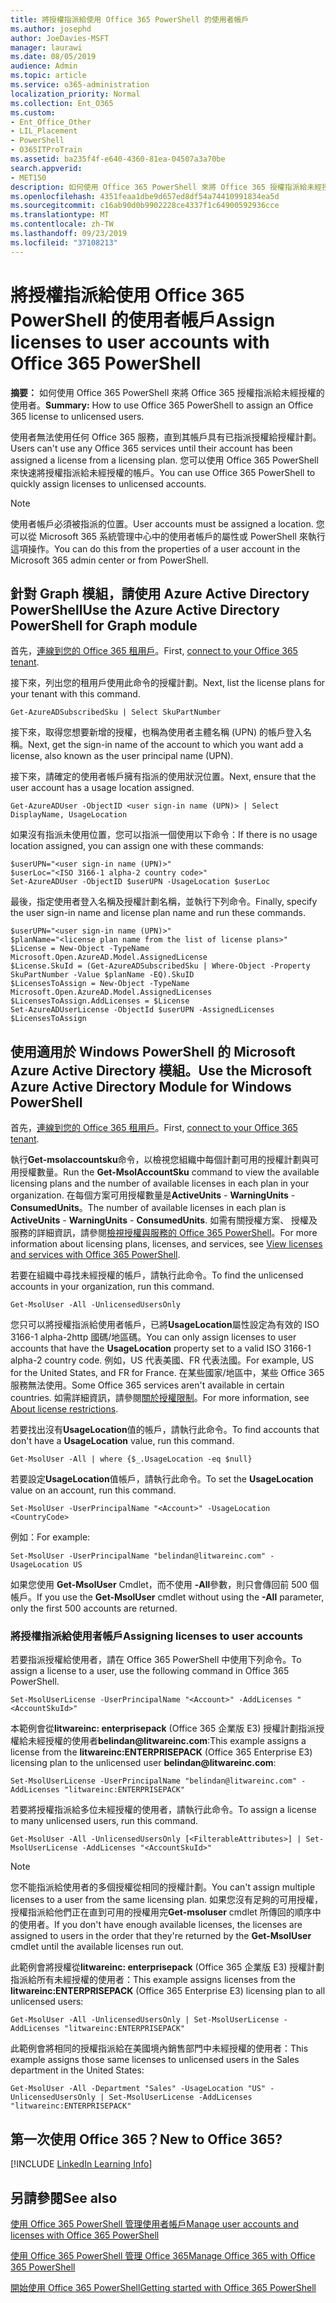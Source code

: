 ```yaml
---
title: 將授權指派給使用 Office 365 PowerShell 的使用者帳戶
ms.author: josephd
author: JoeDavies-MSFT
manager: laurawi
ms.date: 08/05/2019
audience: Admin
ms.topic: article
ms.service: o365-administration
localization_priority: Normal
ms.collection: Ent_O365
ms.custom:
- Ent_Office_Other
- LIL_Placement
- PowerShell
- O365ITProTrain
ms.assetid: ba235f4f-e640-4360-81ea-04507a3a70be
search.appverid:
- MET150
description: 如何使用 Office 365 PowerShell 來將 Office 365 授權指派給未經授權的使用者。
ms.openlocfilehash: 4351feaa1dbe9d657ed8df54a74410991834ea5d
ms.sourcegitcommit: c16ab90d0b9902228ce4337f1c64900592936cce
ms.translationtype: MT
ms.contentlocale: zh-TW
ms.lasthandoff: 09/23/2019
ms.locfileid: "37108213"
---
```

# <a name="assign-licenses-to-user-accounts-with-office-365-powershell"></a><span data-ttu-id="3db8c-103">將授權指派給使用 Office 365 PowerShell 的使用者帳戶</span><span class="sxs-lookup"><span data-stu-id="3db8c-103">Assign licenses to user accounts with Office 365 PowerShell</span></span>

<span data-ttu-id="3db8c-104">**摘要：** 如何使用 Office 365 PowerShell 來將 Office 365 授權指派給未經授權的使用者。</span><span class="sxs-lookup"><span data-stu-id="3db8c-104">**Summary:**  How to use Office 365 PowerShell to assign an Office 365 license to unlicensed users.</span></span>
  
<span data-ttu-id="3db8c-105">使用者無法使用任何 Office 365 服務，直到其帳戶具有已指派授權給授權計劃。</span><span class="sxs-lookup"><span data-stu-id="3db8c-105">Users can't use any Office 365 services until their account has been assigned a license from a licensing plan.</span></span> <span data-ttu-id="3db8c-106">您可以使用 Office 365 PowerShell 來快速將授權指派給未經授權的帳戶。</span><span class="sxs-lookup"><span data-stu-id="3db8c-106">You can use Office 365 PowerShell to quickly assign licenses to unlicensed accounts.</span></span> 

>[!Note]
><span data-ttu-id="3db8c-107">使用者帳戶必須被指派的位置。</span><span class="sxs-lookup"><span data-stu-id="3db8c-107">User accounts must be assigned a location.</span></span> <span data-ttu-id="3db8c-108">您可以從 Microsoft 365 系統管理中心中的使用者帳戶的屬性或 PowerShell 來執行這項操作。</span><span class="sxs-lookup"><span data-stu-id="3db8c-108">You can do this from the properties of a user account in the Microsoft 365 admin center or from PowerShell.</span></span>
>

## <a name="use-the-azure-active-directory-powershell-for-graph-module"></a><span data-ttu-id="3db8c-109">針對 Graph 模組，請使用 Azure Active Directory PowerShell</span><span class="sxs-lookup"><span data-stu-id="3db8c-109">Use the Azure Active Directory PowerShell for Graph module</span></span>

<span data-ttu-id="3db8c-110">首先，[連線到您的 Office 365 租用戶](connect-to-office-365-powershell.md#connect-with-the-azure-active-directory-powershell-for-graph-module)。</span><span class="sxs-lookup"><span data-stu-id="3db8c-110">First, [connect to your Office 365 tenant](connect-to-office-365-powershell.md#connect-with-the-azure-active-directory-powershell-for-graph-module).</span></span>
  

<span data-ttu-id="3db8c-111">接下來，列出您的租用戶使用此命令的授權計劃。</span><span class="sxs-lookup"><span data-stu-id="3db8c-111">Next, list the license plans for your tenant with this command.</span></span>

```
Get-AzureADSubscribedSku | Select SkuPartNumber
```

<span data-ttu-id="3db8c-112">接下來，取得您想要新增的授權，也稱為使用者主體名稱 (UPN) 的帳戶登入名稱。</span><span class="sxs-lookup"><span data-stu-id="3db8c-112">Next, get the sign-in name of the account to which you want add a license, also known as the user principal name (UPN).</span></span>

<span data-ttu-id="3db8c-113">接下來，請確定的使用者帳戶擁有指派的使用狀況位置。</span><span class="sxs-lookup"><span data-stu-id="3db8c-113">Next, ensure that the user account has a usage location assigned.</span></span>

```
Get-AzureADUser -ObjectID <user sign-in name (UPN)> | Select DisplayName, UsageLocation
```

<span data-ttu-id="3db8c-114">如果沒有指派未使用位置，您可以指派一個使用以下命令：</span><span class="sxs-lookup"><span data-stu-id="3db8c-114">If there is no usage location assigned, you can assign one with these commands:</span></span>

```
$userUPN="<user sign-in name (UPN)>"
$userLoc="<ISO 3166-1 alpha-2 country code>"
Set-AzureADUser -ObjectID $userUPN -UsageLocation $userLoc
```

<span data-ttu-id="3db8c-115">最後，指定使用者登入名稱及授權計劃名稱，並執行下列命令。</span><span class="sxs-lookup"><span data-stu-id="3db8c-115">Finally, specify the user sign-in name and license plan name and run these commands.</span></span>

```
$userUPN="<user sign-in name (UPN)>"
$planName="<license plan name from the list of license plans>"
$License = New-Object -TypeName Microsoft.Open.AzureAD.Model.AssignedLicense
$License.SkuId = (Get-AzureADSubscribedSku | Where-Object -Property SkuPartNumber -Value $planName -EQ).SkuID
$LicensesToAssign = New-Object -TypeName Microsoft.Open.AzureAD.Model.AssignedLicenses
$LicensesToAssign.AddLicenses = $License
Set-AzureADUserLicense -ObjectId $userUPN -AssignedLicenses $LicensesToAssign
```

## <a name="use-the-microsoft-azure-active-directory-module-for-windows-powershell"></a><span data-ttu-id="3db8c-116">使用適用於 Windows PowerShell 的 Microsoft Azure Active Directory 模組。</span><span class="sxs-lookup"><span data-stu-id="3db8c-116">Use the Microsoft Azure Active Directory Module for Windows PowerShell</span></span>

<span data-ttu-id="3db8c-117">首先，[連線到您的 Office 365 租用戶](connect-to-office-365-powershell.md#connect-with-the-microsoft-azure-active-directory-module-for-windows-powershell)。</span><span class="sxs-lookup"><span data-stu-id="3db8c-117">First, [connect to your Office 365 tenant](connect-to-office-365-powershell.md#connect-with-the-microsoft-azure-active-directory-module-for-windows-powershell).</span></span>

<span data-ttu-id="3db8c-118">執行**Get-msolaccountsku**命令，以檢視您組織中每個計劃可用的授權計劃與可用授權數量。</span><span class="sxs-lookup"><span data-stu-id="3db8c-118">Run the **Get-MsolAccountSku** command to view the available licensing plans and the number of available licenses in each plan in your organization.</span></span> <span data-ttu-id="3db8c-119">在每個方案可用授權數量是**ActiveUnits** - **WarningUnits** - **ConsumedUnits**。</span><span class="sxs-lookup"><span data-stu-id="3db8c-119">The number of available licenses in each plan is **ActiveUnits** - **WarningUnits** - **ConsumedUnits**.</span></span> <span data-ttu-id="3db8c-120">如需有關授權方案、 授權及服務的詳細資訊，請參閱[檢視授權與服務的 Office 365 PowerShell](view-licenses-and-services-with-office-365-powershell.md)。</span><span class="sxs-lookup"><span data-stu-id="3db8c-120">For more information about licensing plans, licenses, and services, see [View licenses and services with Office 365 PowerShell](view-licenses-and-services-with-office-365-powershell.md).</span></span>
    
<span data-ttu-id="3db8c-121">若要在組織中尋找未經授權的帳戶，請執行此命令。</span><span class="sxs-lookup"><span data-stu-id="3db8c-121">To find the unlicensed accounts in your organization, run this command.</span></span>

```
Get-MsolUser -All -UnlicensedUsersOnly
```

<span data-ttu-id="3db8c-122">您只可以將授權指派給使用者帳戶，已將**UsageLocation**屬性設定為有效的 ISO 3166-1 alpha-2http 國碼/地區碼。</span><span class="sxs-lookup"><span data-stu-id="3db8c-122">You can only assign licenses to user accounts that have the **UsageLocation** property set to a valid ISO 3166-1 alpha-2 country code.</span></span> <span data-ttu-id="3db8c-123">例如，US 代表美國、FR 代表法國。</span><span class="sxs-lookup"><span data-stu-id="3db8c-123">For example, US for the United States, and FR for France.</span></span> <span data-ttu-id="3db8c-124">在某些國家/地區中，某些 Office 365 服務無法使用。</span><span class="sxs-lookup"><span data-stu-id="3db8c-124">Some Office 365 services aren't available in certain countries.</span></span> <span data-ttu-id="3db8c-125">如需詳細資訊，請參閱[關於授權限制](https://go.microsoft.com/fwlink/p/?LinkId=691730)。</span><span class="sxs-lookup"><span data-stu-id="3db8c-125">For more information, see [About license restrictions](https://go.microsoft.com/fwlink/p/?LinkId=691730).</span></span>
    
<span data-ttu-id="3db8c-126">若要找出沒有**UsageLocation**值的帳戶，請執行此命令。</span><span class="sxs-lookup"><span data-stu-id="3db8c-126">To find accounts that don't have a **UsageLocation** value, run this command.</span></span>

```
Get-MsolUser -All | where {$_.UsageLocation -eq $null}
```

<span data-ttu-id="3db8c-127">若要設定**UsageLocation**值帳戶，請執行此命令。</span><span class="sxs-lookup"><span data-stu-id="3db8c-127">To set the **UsageLocation** value on an account, run this command.</span></span>

```
Set-MsolUser -UserPrincipalName "<Account>" -UsageLocation <CountryCode>
```

<span data-ttu-id="3db8c-128">例如：</span><span class="sxs-lookup"><span data-stu-id="3db8c-128">For example:</span></span>

```
Set-MsolUser -UserPrincipalName "belindan@litwareinc.com" -UsageLocation US
```
    
<span data-ttu-id="3db8c-129">如果您使用 **Get-MsolUser** Cmdlet，而不使用 **-All**參數，則只會傳回前 500 個帳戶。</span><span class="sxs-lookup"><span data-stu-id="3db8c-129">If you use the **Get-MsolUser** cmdlet without using the **-All** parameter, only the first 500 accounts are returned.</span></span>

### <a name="assigning-licenses-to-user-accounts"></a><span data-ttu-id="3db8c-130">將授權指派給使用者帳戶</span><span class="sxs-lookup"><span data-stu-id="3db8c-130">Assigning licenses to user accounts</span></span>
    
<span data-ttu-id="3db8c-131">若要指派授權給使用者，請在 Office 365 PowerShell 中使用下列命令。</span><span class="sxs-lookup"><span data-stu-id="3db8c-131">To assign a license to a user, use the following command in Office 365 PowerShell.</span></span>
  
```
Set-MsolUserLicense -UserPrincipalName "<Account>" -AddLicenses "<AccountSkuId>"
```

<span data-ttu-id="3db8c-132">本範例會從**litwareinc: enterprisepack** (Office 365 企業版 E3) 授權計劃指派授權給未經授權的使用者**belindan\@litwareinc.com**:</span><span class="sxs-lookup"><span data-stu-id="3db8c-132">This example assigns a license from the **litwareinc:ENTERPRISEPACK** (Office 365 Enterprise E3) licensing plan to the unlicensed user **belindan\@litwareinc.com**:</span></span>
  
```
Set-MsolUserLicense -UserPrincipalName "belindan@litwareinc.com" -AddLicenses "litwareinc:ENTERPRISEPACK"
```

<span data-ttu-id="3db8c-133">若要將授權指派給多位未經授權的使用者，請執行此命令。</span><span class="sxs-lookup"><span data-stu-id="3db8c-133">To assign a license to many unlicensed users, run this command.</span></span>
  
```
Get-MsolUser -All -UnlicensedUsersOnly [<FilterableAttributes>] | Set-MsolUserLicense -AddLicenses "<AccountSkuId>"
```
  
>[!Note]
><span data-ttu-id="3db8c-134">您不能指派給使用者的多個授權從相同的授權計劃。</span><span class="sxs-lookup"><span data-stu-id="3db8c-134">You can't assign multiple licenses to a user from the same licensing plan.</span></span> <span data-ttu-id="3db8c-135">如果您沒有足夠的可用授權，授權指派給他們正在直到可用的授權用完**Get-msoluser** cmdlet 所傳回的順序中的使用者。</span><span class="sxs-lookup"><span data-stu-id="3db8c-135">If you don't have enough available licenses, the licenses are assigned to users in the order that they're returned by the **Get-MsolUser** cmdlet until the available licenses run out.</span></span>
>

<span data-ttu-id="3db8c-136">此範例會將授權從**litwareinc: enterprisepack** (Office 365 企業版 E3) 授權計劃指派給所有未經授權的使用者：</span><span class="sxs-lookup"><span data-stu-id="3db8c-136">This example assigns licenses from the **litwareinc:ENTERPRISEPACK** (Office 365 Enterprise E3) licensing plan to all unlicensed users:</span></span>
  
```
Get-MsolUser -All -UnlicensedUsersOnly | Set-MsolUserLicense -AddLicenses "litwareinc:ENTERPRISEPACK"
```

<span data-ttu-id="3db8c-137">此範例會將相同的授權指派給在美國境內銷售部門中未經授權的使用者：</span><span class="sxs-lookup"><span data-stu-id="3db8c-137">This example assigns those same licenses to unlicensed users in the Sales department in the United States:</span></span>
  
```
Get-MsolUser -All -Department "Sales" -UsageLocation "US" -UnlicensedUsersOnly | Set-MsolUserLicense -AddLicenses "litwareinc:ENTERPRISEPACK"
```
  
## <a name="new-to-office-365"></a><span data-ttu-id="3db8c-138">第一次使用 Office 365？</span><span class="sxs-lookup"><span data-stu-id="3db8c-138">New to Office 365?</span></span>

[!INCLUDE [LinkedIn Learning Info](../common/office/linkedin-learning-info.md)]

## <a name="see-also"></a><span data-ttu-id="3db8c-139">另請參閱</span><span class="sxs-lookup"><span data-stu-id="3db8c-139">See also</span></span>

[<span data-ttu-id="3db8c-140">使用 Office 365 PowerShell 管理使用者帳戶</span><span class="sxs-lookup"><span data-stu-id="3db8c-140">Manage user accounts and licenses with Office 365 PowerShell</span></span>](manage-user-accounts-and-licenses-with-office-365-powershell.md)
  
[<span data-ttu-id="3db8c-141">使用 Office 365 PowerShell 管理 Office 365</span><span class="sxs-lookup"><span data-stu-id="3db8c-141">Manage Office 365 with Office 365 PowerShell</span></span>](manage-office-365-with-office-365-powershell.md)
  
[<span data-ttu-id="3db8c-142">開始使用 Office 365 PowerShell</span><span class="sxs-lookup"><span data-stu-id="3db8c-142">Getting started with Office 365 PowerShell</span></span>](getting-started-with-office-365-powershell.md)
